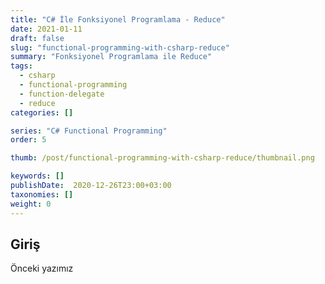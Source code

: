 ```yaml
---
title: "C# İle Fonksiyonel Programlama - Reduce"
date: 2021-01-11
draft: false
slug: "functional-programming-with-csharp-reduce"
summary: "Fonksiyonel Programlama ile Reduce"
tags:
  - csharp
  - functional-programming
  - function-delegate
  - reduce
categories: []

series: "C# Functional Programming"
order: 5

thumb: /post/functional-programming-with-csharp-reduce/thumbnail.png

keywords: []
publishDate:  2020-12-26T23:00+03:00
taxonomies: []
weight: 0
---
```


## Giriş

Önceki yazımız